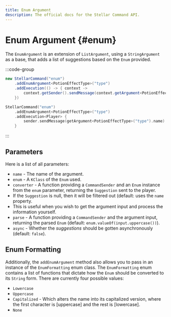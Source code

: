 ```yaml
---
title: Enum Argument
description: The official docs for the Stellar Command API.
---
```


# Enum Argument {#enum}

The `EnumArgument` is an extension of `ListArgument`, using a `StringArgument` as a base, that adds a list of suggestions based on the `Enum` provided.

:::code-group
```Java
new StellarCommand("enum")
    .addEnumArgument<PotionEffectType>("type")
    .addExecution(() -> { context ->
        context.getSender().sendMessage(context.getArgument<PotionEffectType>("type").getName())
    })
```
```Kotlin
StellarCommand("enum")
    .addEnumArgument<PotionEffectType>("type")
    .addExecution<Player> {
        sender.sendMessage(getArgument<PotionEffectType>("type").name)
    }
```
:::

## Parameters

Here is a list of all parameters:

* `name` - The name of the argument.
* `enum` - A `KClass` of the `Enum` used.
* `converter` - A function providing a `CommandSender` and an `Enum` instance from the `enum` parameter, returning the `Suggestion` sent to the player.
* If the `Suggestion` is null, then it will be filtered out (default: uses the `name` property.
* This is useful when you wish to get the argument input and process the information yourself.
* `parse` - A function providing a `CommandSender` and the argument input, returning the parsed `Enum` (default: `enum.valueOf(input.uppercase())`).
* `async` - Whether the _suggestions_ should be gotten asynchronously (default: `false`).

## Enum Formatting

Additionally, the `addEnumArgument` method also allows you to pass in an instance of the `EnumFormatting` enum class. The `EnumFormatting` enum contains a list of functions that dictate how the `Enum` should be converted to its `String` form. There are currently four possible values:
* `Lowercase`
* `Uppercase`
* `Capitalized` - Which alters the name into its capitalized version, where the first character is [uppercase] and the rest is [lowercase].
* `None`